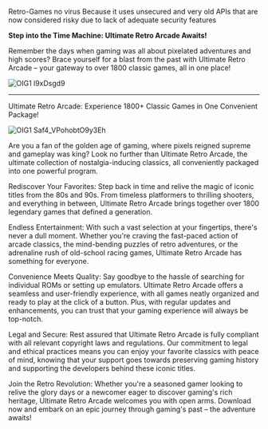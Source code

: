 Retro-Games no virus Because it uses unsecured and very old APIs that are now considered risky due to lack of adequate security features

**Step into the Time Machine: Ultimate Retro Arcade Awaits!**

Remember the days when gaming was all about pixelated adventures and high scores? Brace yourself for a blast from the past with Ultimate Retro Arcade – your gateway to over 1800 classic games, all in one place!

![OIG1 l9xDsgd9](https://github.com/ggrp-byte/Retro-Games/assets/128429494/c1c42297-9543-40e4-bc63-35c2bb00f76f)

_____________________________________________________________________________________________________________________________________________________________________________________

Ultimate Retro Arcade: Experience 1800+ Classic Games in One Convenient Package!

![OIG1 Saf4_VPohobtO9y3Eh](https://github.com/ggrp-byte/Retro-Games/assets/128429494/f78aed25-e656-4f98-8e60-1b26a039ca84)

Are you a fan of the golden age of gaming, where pixels reigned supreme and gameplay was king? Look no further than Ultimate Retro Arcade, the ultimate collection of nostalgia-inducing classics, all conveniently packaged into one powerful program.

Rediscover Your Favorites:
Step back in time and relive the magic of iconic titles from the 80s and 90s. From timeless platformers to thrilling shooters, and everything in between, Ultimate Retro Arcade brings together over 1800 legendary games that defined a generation.

Endless Entertainment:
With such a vast selection at your fingertips, there's never a dull moment. Whether you're craving the fast-paced action of arcade classics, the mind-bending puzzles of retro adventures, or the adrenaline rush of old-school racing games, Ultimate Retro Arcade has something for everyone.

Convenience Meets Quality:
Say goodbye to the hassle of searching for individual ROMs or setting up emulators. Ultimate Retro Arcade offers a seamless and user-friendly experience, with all games neatly organized and ready to play at the click of a button. Plus, with regular updates and enhancements, you can trust that your gaming experience will always be top-notch.

Legal and Secure:
Rest assured that Ultimate Retro Arcade is fully compliant with all relevant copyright laws and regulations. Our commitment to legal and ethical practices means you can enjoy your favorite classics with peace of mind, knowing that your support goes towards preserving gaming history and supporting the developers behind these iconic titles.

Join the Retro Revolution:
Whether you're a seasoned gamer looking to relive the glory days or a newcomer eager to discover gaming's rich heritage, Ultimate Retro Arcade welcomes you with open arms. Download now and embark on an epic journey through gaming's past – the adventure awaits!

